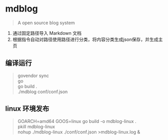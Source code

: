 # mdblog
> A open source blog system       
1. 通过固定路径导入 Markdown 文档      
2. 根据指令自动对路径使用路径进行分类，将内容分类生成json保存，并生成主页     

## 编译运行

> govendor sync      
> go      
> go build .       
> ./mdblog conf/conf.json    

## linux 环境发布
> GOARCH=amd64 GOOS=linux go build -o mdblog-linux .     
> pkill mdblog-linux   
> nohup ./mdblog-linux ./conf/conf.json >mdblog-linux.log &    
> 


